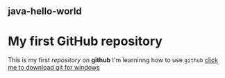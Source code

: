 ## java-hello-world
# My first GitHub repository
This  is  my first  *repository* on **github** I'm learninng how to  use  `github`
[click me to download git for windows](https://git-scm.com/download/win "chod dunga")


